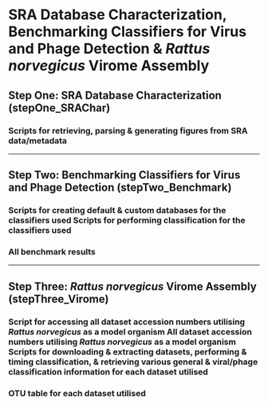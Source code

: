 # SRA Database Characterization, Benchmarking Classifiers for Virus and Phage Detection & *Rattus norvegicus* Virome Assembly
## Step One: SRA Database Characterization (stepOne_SRAChar)
### Scripts for retrieving, parsing & generating figures from SRA data/metadata


--------------------------------------


## Step Two: Benchmarking Classifiers for Virus and Phage Detection (stepTwo_Benchmark)
### Scripts for creating default & custom databases for the classifiers used Scripts for performing classification for the classifiers used 
### All benchmark results


--------------------------------------


## Step Three: *Rattus norvegicus* Virome Assembly (stepThree_Virome)
### Script for accessing all dataset accession numbers utilising *Rattus norvegicus* as a model organism All dataset accession numbers utilising *Rattus norvegicus* as a model organism Scripts for downloading & extracting datasets, performing & timing classification, & retrieving various general & viral/phage classification information for each dataset utilised
### OTU table for each dataset utilised
